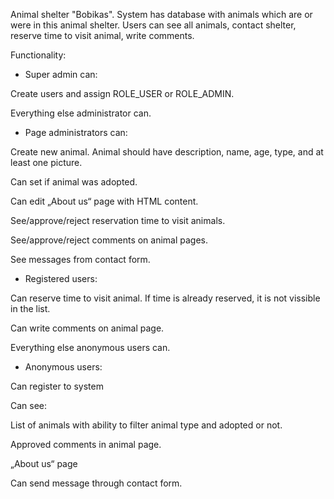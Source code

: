 Animal shelter "Bobikas".
System has database with animals which are or were in this animal shelter.
Users can see all animals, contact shelter, reserve time to visit animal, write comments.

Functionality:

- Super admin can:

Create users and assign ROLE_USER or ROLE_ADMIN.

Everything else administrator can.

- Page administrators can:

Create new animal. Animal should have description, name, age, type, and at least one picture.

Can set if animal was adopted.

Can edit „About us“ page with HTML content.

See/approve/reject reservation time to visit animals.

See/approve/reject comments on animal pages.

See messages from contact form.

- Registered users:

Can reserve time to visit animal. If time is already reserved, it is not vissible in the list.

Can write comments on animal page.

Everything else anonymous users can.

- Anonymous users:

Can register to system

Can see:

List of animals with ability to filter animal type and adopted or not.
	
Approved comments in animal page.
	
„About us“ page

Can send message through contact form.
